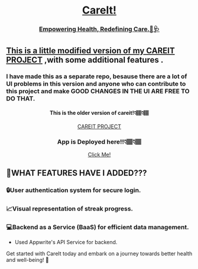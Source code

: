 
<h1 align="center"><a href ="https://react-careit-project.vercel.app/">CareIt!</h1>
<h3 align="center">Empowering Health, Redefining Care.💪🩺</h3>

## This is a little modified version of my CAREIT PROJECT</a> ,with some additional features  . 
### I have made this as a separate repo, besause there are a lot of UI problems in this version and anyone who can contribute to this project and make GOOD CHANGES IN THE UI ARE FREE TO DO THAT.

<h4 align="center">This is the older version of careit!👇🏽👇🏽</h4>
<div align = "center"><a href="https://github.com/devams23/CareIt-Project" target="_blank" style="text-decoration: underline">CAREIT PROJECT</a></div>

<h3 align="center">App is Deployed here!!👇🏽👇🏽</h3>
<div align = "center"><a href="https://react-careit-project.vercel.app/" target="_blank" style="text-decoration: underline">Click Me!</a></div>

  ## 🌟WHAT FEATURES HAVE I ADDED???

### 🔒User authentication system for secure login.

### 📈Visual representation of streak progress.

### 💻Backend as a Service (BaaS) for efficient data management.
- Used Appwrite's API Service for backend.


Get started with CareIt today and embark on a journey towards better health and well-being! 🌟
  
